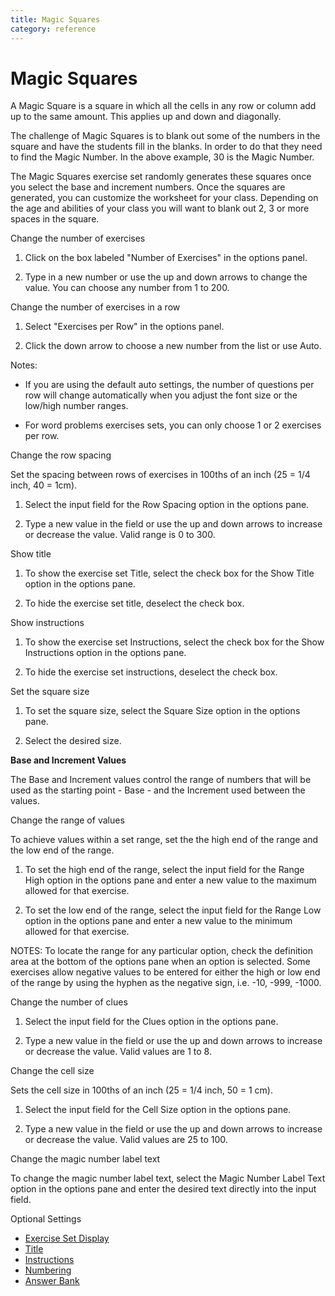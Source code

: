 ```yaml
---
title: Magic Squares
category: reference
---
```


# Magic Squares

A Magic Square is a square in which all the cells in any row or column add up to the same amount. This applies up and down and diagonally.

The challenge of Magic Squares is to blank out some of the numbers in the square and have the students fill in the blanks. In order to do that they need to find the Magic Number. In the above example, 30 is the Magic Number.

The Magic Squares exercise set randomly generates these squares once you select the base and increment numbers. Once the squares are generated, you can customize the worksheet for your class. Depending on the age and abilities of your class you will want to blank out 2, 3 or more spaces in the square.

Change the number of exercises

1. Click on the box labeled "Number of Exercises" in the options panel.

2. Type in a new number or use the up and down arrows to change the value. You can choose any number from 1 to 200.

Change the number of exercises in a row

1. Select "Exercises per Row" in the options panel.

2. Click the down arrow to choose a new number from the list or use Auto.

Notes:

- If you are using the default auto settings, the number of questions per row will change automatically when you adjust the font size or the low/high number ranges.

- For word problems exercises sets, you can only choose 1 or 2 exercises per row.

Change the row spacing

Set the spacing between rows of exercises in 100ths of an inch (25 = 1/4 inch, 40 = 1cm).

1. Select the input field for the Row Spacing option in the options pane.

2. Type a new value in the field or use the up and down arrows to increase or decrease the value. Valid range is 0 to 300.

Show title

1. To show the exercise set Title, select the check box for the Show Title option in the options pane.

2. To hide the exercise set title, deselect the check box.

Show instructions

1. To show the exercise set Instructions, select the check box for the Show Instructions option in the options pane.

2. To hide the exercise set instructions, deselect the check box.

Set the square size

1. To set the square size, select the Square Size option in the options pane.

2. Select the desired size.

**Base and Increment Values**

The Base and Increment values control the range of numbers that will be used as the starting point - Base - and the Increment used between the values.

Change the range of values

To achieve values within a set range, set the the high end of the range and the low end of the range.

1. To set the high end of the range, select the input field for the Range High option in the options pane and enter a new value to the maximum allowed for that exercise.

2. To set the low end of the range, select the input field for the Range Low option in the options pane and enter a new value to the minimum allowed for that exercise.

NOTES: To locate the range for any particular option, check the definition area at the bottom of the options pane when an option is selected. Some exercises allow negative values to be entered for either the high or low end of the range by using the hyphen as the negative sign, i.e. -10, -999, -1000.

Change the number of clues

1. Select the input field for the Clues option in the options pane.

2. Type a new value in the field or use the up and down arrows to increase or decrease the value. Valid values are 1 to 8.

Change the cell size

Sets the cell size in 100ths of an inch (25 = 1/4 inch, 50 = 1 cm).

1. Select the input field for the Cell Size option in the options pane.

2. Type a new value in the field or use the up and down arrows to increase or decrease the value. Valid values are 25 to 100.

Change the magic number label text

To change the magic number label text, select the Magic Number Label Text option in the options pane and enter the desired text directly into the input field.

Optional Settings

- [Exercise Set Display](../../options/exercise-set-display-options.md)
- [Title](../../options/title-display-options.md)
- [Instructions](../../options/instructions-display-options.md)
- [Numbering](../../options/numbering-display-options.md)
- [Answer Bank](../../options/answer-bank-display-options.md)